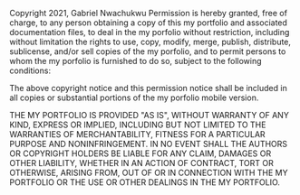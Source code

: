 Copyright 2021, Gabriel Nwachukwu
Permission is hereby granted, free of charge, to any person obtaining a copy of this my portfolio and associated documentation files, to deal in the my porfolio without restriction, including without limitation the rights to use, copy, modify, merge, publish, distribute, sublicense, and/or sell copies of the my porfolio, and to permit persons to whom the my porfolio  is furnished to do so, subject to the following conditions:

The above copyright notice and this permission notice shall be included in all copies or substantial portions of the my porfolio mobile version.

THE MY PORTFOLIO IS PROVIDED "AS IS", WITHOUT WARRANTY OF ANY KIND, EXPRESS OR IMPLIED, INCLUDING BUT NOT LIMITED TO THE WARRANTIES OF MERCHANTABILITY, FITNESS FOR A PARTICULAR PURPOSE AND NONINFRINGEMENT. IN NO EVENT SHALL THE AUTHORS OR COPYRIGHT HOLDERS BE LIABLE FOR ANY CLAIM, DAMAGES OR OTHER LIABILITY, WHETHER IN AN ACTION OF CONTRACT, TORT OR OTHERWISE, ARISING FROM, OUT OF OR IN CONNECTION WITH THE MY PORTFOLIO OR THE USE OR OTHER DEALINGS IN THE MY PORTFOLIO.
